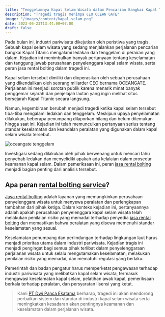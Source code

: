 ```yaml
---
title: "Tenggelamnya Kapal Selam Wisata dalam Pencarian Bangkai Kapal Titanic dan Peran Jasa Rental Bolting"
description: "Tragedi tragis menimpa CEO OCEAN GATE"
image: "/images/content/kapal-selam.png"
date: 2023-06-23T13:44:00+07:00
draft: false
---
```



Pada bulan ini, industri pariwisata dikejutkan oleh peristiwa yang tragis. Sebuah kapal selam wisata yang sedang menjalankan perjalanan pencarian bangkai Kapal Titanic mengalami ledakan dan tenggelam di perairan yang dalam. Kejadian ini menimbulkan banyak pertanyaan tentang keselamatan dan tanggung jawab perusahaan penyelenggara kapal selam wisata, serta peran jasa rental bolting dalam tragedi ini.

Kapal selam tersebut dimiliki dan dioperasikan oleh sebuah perusahaan yang dikendalikan oleh seorang miliarder CEO bernama OCEANGATE. Perjalanan ini menjadi sorotan publik karena menarik minat banyak penggemar sejarah dan penjelajah lautan yang ingin melihat situs bersejarah Kapal Titanic secara langsung.

Namun, kegembiraan berubah menjadi tragedi ketika kapal selam tersebut tiba-tiba mengalami ledakan dan tenggelam. Meskipun upaya penyelamatan dilakukan, beberapa penumpang dilaporkan hilang dan belum ditemukan hingga saat ini. Kejadian ini telah memunculkan pertanyaan serius tentang standar keselamatan dan keandalan peralatan yang digunakan dalam kapal selam wisata tersebut.

![oceangate tenggelam](/images/content/kapal-selam.jpg "oceangate tenggelam")

Investigasi sedang dilakukan oleh pihak berwenang untuk mencari tahu penyebab ledakan dan menyelidiki apakah ada kelalaian dalam prosedur keamanan kapal selam. Dalam pemeriksaan ini, peran [jasa rental bolting](https://dwipancabolting.id/contact) menjadi bagian penting dari analisis tersebut.

## Apa peran [rental bolting service](https://dwipancabolting.id/contact)?

[Jasa rental bolting](https://dwipancabolting.id/contact) adalah layanan yang memungkinkan perusahaan penyelenggara wisata untuk menyewa peralatan dan perlengkapan tambahan dari pihak ketiga. Dalam konteks kejadian ini, pertanyaannya adalah apakah perusahaan penyelenggara kapal selam wisata telah melakukan penilaian risiko yang memadai terhadap penyedia [jasa rental bolting](https://dwipancabolting.id/contact) dan memastikan bahwa peralatan yang disewa memenuhi standar keselamatan yang sesuai.

Keselamatan penumpang dan perlindungan terhadap lingkungan laut harus menjadi prioritas utama dalam industri pariwisata. Kejadian tragis ini menjadi pengingat bagi semua pihak terlibat dalam penyelenggaraan perjalanan wisata untuk selalu mengutamakan keselamatan, melakukan penilaian risiko yang memadai, dan mematuhi regulasi yang berlaku.

Pemerintah dan badan pengatur harus memperketat pengawasan terhadap industri pariwisata yang melibatkan kapal selam wisata, termasuk mengawasi keselamatan kapal selam, pelatihan awak kapal, pemeriksaan berkala terhadap peralatan, dan persyaratan lisensi yang ketat.

>Kami [PT Dwi Panca Ekatama](https://dwipancabolting.id/contact) berharap, tragedi ini akan mendorong perbaikan sistem dan standar di industri kapal selam wisata serta meningkatkan kesadaran akan pentingnya keamanan dan keselamatan dalam perjalanan wisata.